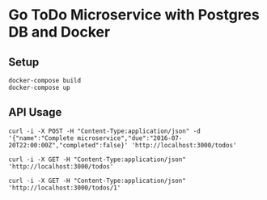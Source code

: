 # Go ToDo Microservice with Postgres DB and Docker

## Setup

    docker-compose build
    docker-compose up

## API Usage

    curl -i -X POST -H "Content-Type:application/json" -d '{"name":"Complete microservice","due":"2016-07-20T22:00:00Z","completed":false}' 'http://localhost:3000/todos'

    curl -i -X GET -H "Content-Type:application/json" 'http://localhost:3000/todos'

    curl -i -X GET -H "Content-Type:application/json" 'http://localhost:3000/todos/1'
